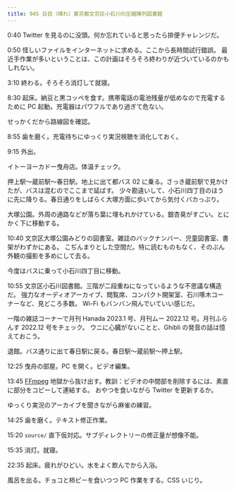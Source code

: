 ```yaml
---
title: 945 日目（晴れ）東京都文京区小石川の圧縮陳列図書館
---
```


0:40 Twitter を見るのに没頭。何か忘れていると思ったら排便チャレンジだ。

0:50 怪しいファイルをインターネットに求める。ここから長時間試行錯誤。
最近手作業が多いということは、この計画はそろそろ終わりが近づいているのかもしれない。

3:10 終わる。そろそろ消灯して就寝。

8:30 起床。納豆と黒コッペを食す。携帯電話の電池残量が低めなので充電するために
PC 起動。充電器はパワフルであり過ぎて危ない。

せっかくだから路線図を確認。

8:55 歯を磨く。充電待ちにゆっくり実況視聴を消化しておく。

9:15 外出。

イトーヨーカドー曳舟店。体温チェック。

押上駅～蔵前駅～春日駅。地上に出て都バス 02 に乗る。さっき蔵前駅で見かけたが、バスは混むのでここまで延ばす。
少々勘違いして、小石川四丁目のほうに先に降りる。春日通りをしばらく大塚方面に歩いてから気付くバカっぷり。

大塚公園。外周の通路などが落ち葉に埋もれかけている。銀杏臭がすごい。とにかく下に移動する。

10:40 文京区大塚公園みどりの図書室。雑誌のバックナンバー、児童図書室、書架がわずかにある。
こぢんまりとした空間だ。特に読むものもなく、そのぶん外観の撮影を多めにして去る。

今度はバスに乗って小石川四丁目に移動。

10:55 文京区小石川図書館。三階が二段重ねになっているような不思議な構造だ。
強力なオーディオアーカイブ、閲覧席、コンパクト開架室、石川啄木コーナーなど、見どころ多数。
Wi-Fi もバンバン飛んでいていい感じだ。

一階の雑誌コーナーで月刊 Hanada 2023.1 号、月刊ムー 2022.12 号。月刊ふらんす 2022.12 号をチェック。
ウニに心臓がないことと、Ghibli の発音の話は憶えておこう。

退館。バス通りに出て春日駅に戻る。春日駅～蔵前駅～押上駅。

12:25 曳舟の部屋。PC を開く。ビデオ編集。

13:45 [FFmpeg] 地獄から抜け出す。教訓：ビデオの中間部を削除するには、素直に部分をコピーして連結する。
おやつを食いながら Twitter を更新するか。

ゆっくり実況のアーカイブを聞きながら麻雀の練習。

14:25 歯を磨く。テキスト修正作業。

15:20 `source/` 直下仮対応。サブディレクトリーの修正量が想像不能。

15:35 消灯。就寝。

22:35 起床。疲れがひどい。水をよく飲んでから入浴。

風呂を出る。チョコと柿ピーを食いつつ PC 作業をする。CSS いじり。

[FFmpeg]: <https://ffmpeg.org/ffmpeg.html>

